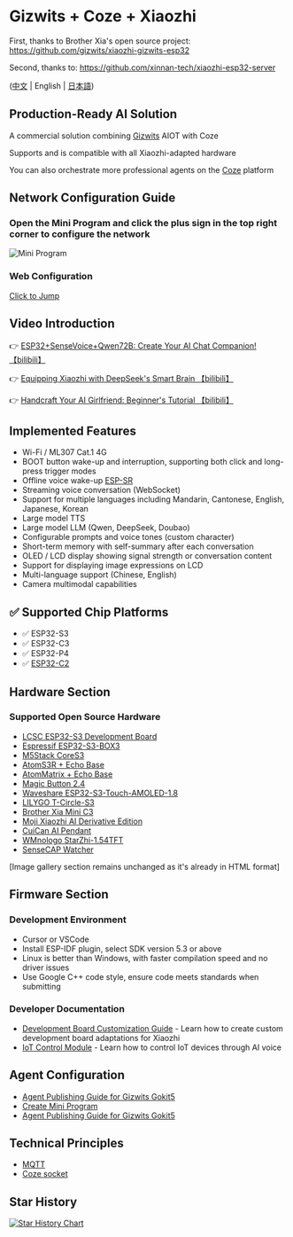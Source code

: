 # Gizwits + Coze + Xiaozhi

First, thanks to Brother Xia's open source project: https://github.com/gizwits/xiaozhi-gizwits-esp32

Second, thanks to: https://github.com/xinnan-tech/xiaozhi-esp32-server

([中文](README.md) | English | [日本語](README_ja.md))

## Production-Ready AI Solution
A commercial solution combining [Gizwits](https://www.gizwits.com/) AIOT with Coze

Supports and is compatible with all Xiaozhi-adapted hardware

You can also orchestrate more professional agents on the [Coze](https://www.coze.cn/) platform

## Network Configuration Guide

### Open the Mini Program and click the plus sign in the top right corner to configure the network
![Mini Program](docs/mini_app.png)

### Web Configuration
[Click to Jump](http://aicube.jzyjzy.club/)

## Video Introduction

👉 [ESP32+SenseVoice+Qwen72B: Create Your AI Chat Companion! 【bilibili】](https://www.bilibili.com/video/BV11msTenEH3/)

👉 [Equipping Xiaozhi with DeepSeek's Smart Brain 【bilibili】](https://www.bilibili.com/video/BV1GQP6eNEFG/)

👉 [Handcraft Your AI Girlfriend: Beginner's Tutorial 【bilibili】](https://www.bilibili.com/video/BV1XnmFYLEJN/)

## Implemented Features

- Wi-Fi / ML307 Cat.1 4G
- BOOT button wake-up and interruption, supporting both click and long-press trigger modes
- Offline voice wake-up [ESP-SR](https://github.com/espressif/esp-sr)
- Streaming voice conversation (WebSocket)
- Support for multiple languages including Mandarin, Cantonese, English, Japanese, Korean
- Large model TTS
- Large model LLM (Qwen, DeepSeek, Doubao)
- Configurable prompts and voice tones (custom character)
- Short-term memory with self-summary after each conversation
- OLED / LCD display showing signal strength or conversation content
- Support for displaying image expressions on LCD
- Multi-language support (Chinese, English)
- Camera multimodal capabilities

## ✅ Supported Chip Platforms

- ✅ ESP32-S3
- ✅ ESP32-C3
- ✅ ESP32-P4
- ✅ [ESP32-C2](https://github.com/gizwits/ai-esp32-c2)

## Hardware Section

### Supported Open Source Hardware

- <a href="https://oshwhub.com/li-chuang-kai-fa-ban/li-chuang-shi-zhan-pai-esp32-s3-kai-fa-ban" target="_blank" title="LCSC ESP32-S3 Development Board">LCSC ESP32-S3 Development Board</a>
- <a href="https://github.com/espressif/esp-box" target="_blank" title="Espressif ESP32-S3-BOX3">Espressif ESP32-S3-BOX3</a>
- <a href="https://docs.m5stack.com/zh_CN/core/CoreS3" target="_blank" title="M5Stack CoreS3">M5Stack CoreS3</a>
- <a href="https://docs.m5stack.com/en/atom/Atomic%20Echo%20Base" target="_blank" title="AtomS3R + Echo Base">AtomS3R + Echo Base</a>
- <a href="https://docs.m5stack.com/en/core/ATOM%20Matrix" target="_blank" title="AtomMatrix + Echo Base">AtomMatrix + Echo Base</a>
- <a href="https://gf.bilibili.com/item/detail/1108782064" target="_blank" title="Magic Button 2.4">Magic Button 2.4</a>
- <a href="https://www.waveshare.net/shop/ESP32-S3-Touch-AMOLED-1.8.htm" target="_blank" title="Waveshare ESP32-S3-Touch-AMOLED-1.8">Waveshare ESP32-S3-Touch-AMOLED-1.8</a>
- <a href="https://github.com/Xinyuan-LilyGO/T-Circle-S3" target="_blank" title="LILYGO T-Circle-S3">LILYGO T-Circle-S3</a>
- <a href="https://oshwhub.com/tenclass01/xmini_c3" target="_blank" title="Brother Xia Mini C3">Brother Xia Mini C3</a>
- <a href="https://oshwhub.com/movecall/moji-xiaozhi-ai-derivative-editi" target="_blank" title="Movecall Moji ESP32S3">Moji Xiaozhi AI Derivative Edition</a>
- <a href="https://oshwhub.com/movecall/cuican-ai-pendant-lights-up-y" target="_blank" title="Movecall CuiCan ESP32S3">CuiCan AI Pendant</a>
- <a href="https://github.com/WMnologo/xingzhi-ai" target="_blank" title="WMnologo StarZhi-1.54">WMnologo StarZhi-1.54TFT</a>
- <a href="https://www.seeedstudio.com/SenseCAP-Watcher-W1-A-p-5979.html" target="_blank" title="SenseCAP Watcher">SenseCAP Watcher</a>

[Image gallery section remains unchanged as it's already in HTML format]

## Firmware Section

### Development Environment

- Cursor or VSCode
- Install ESP-IDF plugin, select SDK version 5.3 or above
- Linux is better than Windows, with faster compilation speed and no driver issues
- Use Google C++ code style, ensure code meets standards when submitting

### Developer Documentation

- [Development Board Customization Guide](main/boards/README.md) - Learn how to create custom development board adaptations for Xiaozhi
- [IoT Control Module](main/iot/README.md) - Learn how to control IoT devices through AI voice

## Agent Configuration

- [Agent Publishing Guide for Gizwits Gokit5](https://ucnvydcxb9v5.feishu.cn/wiki/M51dwh0q7izeAbkm1ikcXZYtnud?from=from_copylink)
- [Create Mini Program](https://devdocs.gizwits.com/zh-cn/AppDev/Applets.html#%E5%B0%8F%E7%A8%8B%E5%BA%8F%E5%8A%9F%E8%83%BD%E7%AE%80%E4%BB%8B)
- [Agent Publishing Guide for Gizwits Gokit5](https://cb7sb1iltn.feishu.cn/docx/UikfduMgwoHWryx8vw4cRvxinSc?from=from_copylink)

## Technical Principles
- [MQTT](https://doc.weixin.qq.com/doc/w3_APAAZwbkAKUpg8ZerLGQcCFlkCuh1?scode=AFoA3gcjAA8hJRmc5YACQAaAbkAKU)
- [Coze socket](https://www.coze.cn/open/docs/developer_guides/streaming_chat_api)


## Star History

<a href="https://www.star-history.com/#gizwits/ai-esp32&Date">
 <picture>
   <source media="(prefers-color-scheme: dark)" srcset="https://api.star-history.com/svg?repos=gizwits/ai-esp32&type=Date&theme=dark" />
   <source media="(prefers-color-scheme: light)" srcset="https://api.star-history.com/svg?repos=gizwits/ai-esp32&type=Date" />
   <img alt="Star History Chart" src="https://api.star-history.com/svg?repos=gizwits/ai-esp32&type=Date" />
 </picture>
</a>
